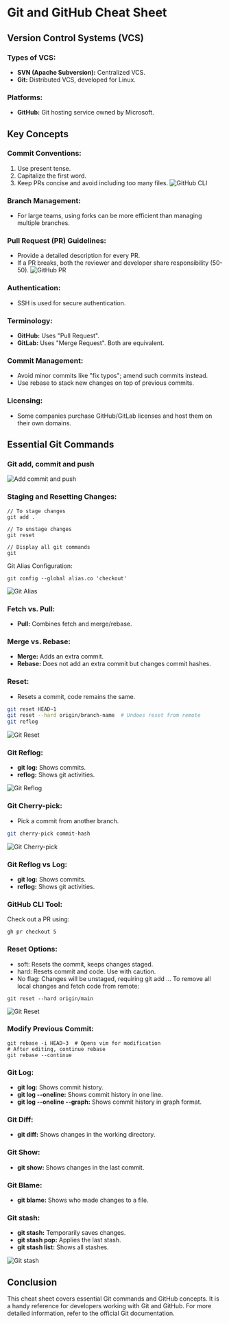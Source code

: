 # Git and GitHub Cheat Sheet

## Version Control Systems (VCS)

### Types of VCS:
- **SVN (Apache Subversion):** Centralized VCS.
- **Git:** Distributed VCS, developed for Linux.

### Platforms:
- **GitHub:** Git hosting service owned by Microsoft.

## Key Concepts

### Commit Conventions:
1. Use present tense.
2. Capitalize the first word.
3. Keep PRs concise and avoid including too many files.
![GitHub CLI](images/add.jpg)

### Branch Management:
- For large teams, using forks can be more efficient than managing multiple branches.

### Pull Request (PR) Guidelines:
- Provide a detailed description for every PR.
- If a PR breaks, both the reviewer and developer share responsibility (50-50).
![GitHub PR](images/pr.jpg)

### Authentication:
- SSH is used for secure authentication.

### Terminology:
- **GitHub:** Uses "Pull Request".
- **GitLab:** Uses "Merge Request". Both are equivalent.

### Commit Management:
- Avoid minor commits like "fix typos"; amend such commits instead.
- Use rebase to stack new changes on top of previous commits.

### Licensing:
- Some companies purchase GitHub/GitLab licenses and host them on their own domains.


## Essential Git Commands

### Git add, commit and push 
![Add commit and push](images/add.jpg)


### Staging and Resetting Changes:
```
// To stage changes
git add .

// To unstage changes
git reset

// Display all git commands
git
```

Git Alias Configuration:
```
git config --global alias.co 'checkout'
```
![Git Alias](images/alias.jpg)

### Fetch vs. Pull:
- **Pull:** Combines fetch and merge/rebase.

### Merge vs. Rebase:
- **Merge:** Adds an extra commit.
- **Rebase:** Does not add an extra commit but changes commit hashes.

### Reset:
- Resets a commit, code remains the same.
```bash
git reset HEAD~1  
git reset --hard origin/branch-name  # Undoes reset from remote
git reflog
```
![Git Reset](images/reset.jpg)

### Git Reflog:
- **git log:** Shows commits.
- **reflog:** Shows git activities.

![Git Reflog](images/reflog.jpg)

### Git Cherry-pick:
- Pick a commit from another branch.
```bash
git cherry-pick commit-hash
```
![Git Cherry-pick](images/cherry.jpg)

### Git Reflog vs Log:
- **git log:** Shows commits.
- **reflog:** Shows git activities.


### GitHub CLI Tool:
Check out a PR using:
```
gh pr checkout 5
```


### Reset Options:
- soft: Resets the commit, keeps changes staged.
- hard: Resets commit and code. Use with caution.
- No flag: Changes will be unstaged, requiring git add ...
To remove all local changes and fetch code from remote:

```
git reset --hard origin/main
```
![Git Reset](images/reset.jpg)

### Modify Previous Commit:
```
git rebase -i HEAD~3  # Opens vim for modification
# After editing, continue rebase
git rebase --continue
```

### Git Log:
- **git log:** Shows commit history.
- **git log --oneline:** Shows commit history in one line.
- **git log --oneline --graph:** Shows commit history in graph format.

### Git Diff:
- **git diff:** Shows changes in the working directory.


### Git Show:
- **git show:** Shows changes in the last commit.

### Git Blame:
- **git blame:** Shows who made changes to a file.

### Git stash:
- **git stash:** Temporarily saves changes.
- **git stash pop:** Applies the last stash.
- **git stash list:** Shows all stashes.

![Git stash](images/stash.jpg)


## Conclusion
This cheat sheet covers essential Git commands and GitHub concepts. It is a handy reference for developers working with Git and GitHub. For more detailed information, refer to the official Git documentation.



